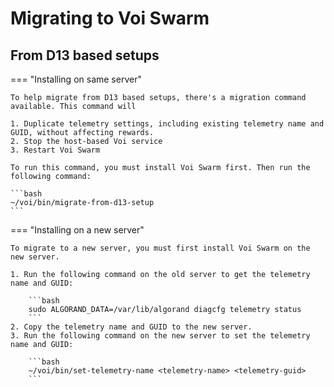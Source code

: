 # Migrating to Voi Swarm

## From D13 based setups

=== "Installing on same server"

    To help migrate from D13 based setups, there's a migration command available. This command will

    1. Duplicate telemetry settings, including existing telemetry name and GUID, without affecting rewards.
    2. Stop the host-based Voi service
    3. Restart Voi Swarm

    To run this command, you must install Voi Swarm first. Then run the following command:

    ```bash
    ~/voi/bin/migrate-from-d13-setup
    ```

=== "Installing on a new server"

    To migrate to a new server, you must first install Voi Swarm on the new server.

    1. Run the following command on the old server to get the telemetry name and GUID:

        ```bash
        sudo ALGORAND_DATA=/var/lib/algorand diagcfg telemetry status
        ```
    2. Copy the telemetry name and GUID to the new server.
    3. Run the following command on the new server to set the telemetry name and GUID:

        ```bash
        ~/voi/bin/set-telemetry-name <telemetry-name> <telemetry-guid>
        ```
